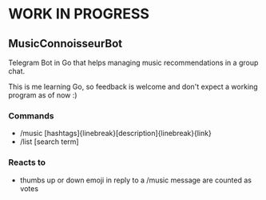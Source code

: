 # WORK IN PROGRESS
## MusicConnoisseurBot
Telegram Bot in Go that helps managing music recommendations in a group chat. 

This is me learning Go, so feedback is welcome and don't expect a working program as of now :)

### Commands
 - /music [hashtags]{linebreak}[description]{linebreak}{link}
 - /list [search term]

### Reacts to
 - thumbs up or down emoji in reply to a /music message are counted as votes